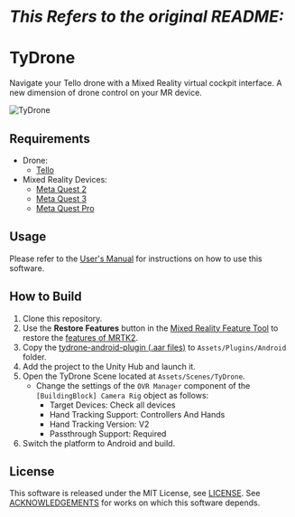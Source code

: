 # *This Refers to the original README:*

# TyDrone
Navigate your Tello drone with a Mixed Reality virtual cockpit interface. A new dimension of drone control on your MR device.

![TyDrone](./tydrone-01.gif)

## Requirements
- Drone:
  - [Tello](https://www.ryzerobotics.com/tello)
- Mixed Reality Devices:
  - [Meta Quest 2](https://www.oculus.com/quest-2/)
  - [Meta Quest 3](https://www.oculus.com/quest-3/)
  - [Meta Quest Pro](https://www.oculus.com/quest-pro/)

## Usage
Please refer to the [User's Manual](https://github.com/ototadana/TyDrone/wiki/TyDrone-User's-Manual) for instructions on how to use this software.

## How to Build
1. Clone this repository.
2. Use the **Restore Features** button in the [Mixed Reality Feature Tool](https://www.microsoft.com/en-us/download/details.aspx?id=102778) to restore the [features of MRTK2](https://github.com/microsoft/MixedRealityToolkit-Unity).
3. Copy the [tydrone-android-plugin (.aar files)](https://github.com/ototadana/tydrone-android) to `Assets/Plugins/Android` folder.
4. Add the project to the Unity Hub and launch it.
5. Open the TyDrone Scene located at `Assets/Scenes/TyDrone`.
    - Change the settings of the `OVR Manager` component of the `[BuildingBlock] Camera Rig` object as follows:
      - Target Devices: Check all devices
      - Hand Tracking Support: Controllers And Hands
      - Hand Tracking Version: V2
      - Passthrough Support: Required
6. Switch the platform to Android and build.

## License
This software is released under the MIT License, see [LICENSE](./LICENSE).
See [ACKNOWLEDGEMENTS](./ACKNOWLEDGEMENTS) for works on which this software depends.


